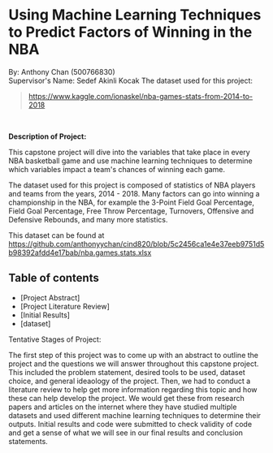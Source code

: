 # Using Machine Learning Techniques to Predict Factors of Winning in the NBA
 By: Anthony Chan (500766830)
 <br />
 Supervisor's Name: Sedef Akinli Kocak
 The dataset used for this project: <br />
 >https://www.kaggle.com/ionaskel/nba-games-stats-from-2014-to-2018
<br />

**Description of Project:**

This capstone project will dive into the variables that take place in every NBA basketball game and use machine learning techniques to determine which variables impact a team's chances of winning each game.

The dataset used for this project is composed of statistics of NBA players and teams from the years, 2014 - 2018. Many factors can go into winning a championship in the NBA, for example the 3-Point Field Goal Percentage, Field Goal Percentage, Free Throw Percentage, Turnovers, Offensive and Defensive Rebounds, and many more statistics. 

This dataset can be found at https://github.com/anthonyychan/cind820/blob/5c2456ca1e4e37eeb9751d5b98392afdd4e17bab/nba.games.stats.xlsx

## Table of contents
* [Project Abstract]
* [Project Literature Review]
* [Initial Results]
* [dataset]
     

Tentative Stages of Project:

The first step of this project was to come up with an abstract to outline the project and the questions we will answer throughout this capstone project. This included the problem statement, desired tools to be used, dataset choice, and general ideaology of the project. Then, we had  to conduct a literature review to help get more information regarding this topic and how these can help develop the project. We would get these from research papers and articles on the internet where they have studied multiple datasets and used different machine learning techniques to determine their outputs. Initial results and code were submitted to check validity of code and get a sense of what we will see in our final results and conclusion statements.


